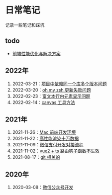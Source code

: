 # 日常笔记

记录一些笔记和踩坑

## todo

- [前端性能优化与解决方案](src/前端性能优化与解决方案.md)

## 2022年

1. 2022-03-21：[项目中依赖同一个库多个版本问题](src/引用多个版本npm包.md)
2. 2022-03-20：[oh my zsh 更新失败问题](src/zsh更新.md)
3. 2022-02-23：[富文本行内元素显示问题](src/富文本内容样式问题.md)
4. 2022-02-14：[canvas 工具方法](https://github.com/tangxve/canvasUtils)

## 2021年

1. 2021-11-26：[Mac 前端开发环境](src/Mac前端开发环境.md)
2. 2021-11-22：[高性能渲染十万数据](src/高性能渲染十万条数据.md)
3. 2021-11-09：[微信支付开发对接流程](src/微信支付开发流程.md)
4. 2021-11-02：[vue2 + ts 路由钩子函数不生效](src/vue2+ts路由钩子函数不生效.md)
5. 2021-08-17：[git 相关的](src/git.md)

## 2020年

1. 2020-03-08：[微信公众号开发](src/微信公众号开发流程.md)
